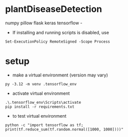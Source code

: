 # plantDiseaseDetection

numpy
pillow
flask
keras
tensorflow -
- If installing and running scripts is disabled, use 
```
Set-ExecutionPolicy RemoteSigned -Scope Process
```
# setup
 - make a virtual environment (version may vary)
```
py -3.12 -m venv .tensorflow_env
```
 - activate virtual environment
```
.\.tensorflow_env\Scripts\activate
pip install -r requirements.txt
```
 - to test virtual environment
```
python -c "import tensorflow as tf; print(tf.reduce_sum(tf.random.normal([1000, 1000])))"
```


